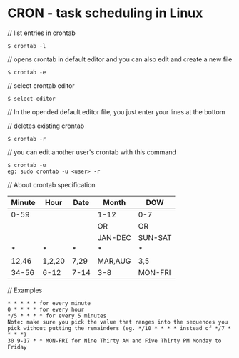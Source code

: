 # **CRON - task scheduling in Linux**

// list entries in crontab

    $ crontab -l

// opens crontab in default editor and you can also edit and create a new file

    $ crontab -e

// select crontab editor

    $ select-editor

// In the opended default editor file, you just enter your lines at the bottom

// deletes existing crontab

    $ crontab -r

// you can edit another user's crontab with this command 

    $ crontab -u
    eg: sudo crontab -u <user> -r

// About crontab specification

|Minute   |Hour     |Date     |Month    |DOW      |
|---------|---------|---------|---------|---------|
|0-59     |         |         |  1-12   |0-7      |
|         |         |         |   OR    |   OR      |
|         |         |         | JAN-DEC |     SUN-SAT    |
|*        |*        |*        |*        |    *     |
|   12,46      |  1,2,20       |  7,29       |    MAR,AUG     |     3,5    |
|34-56|6-12|7-14|3-8|MON-FRI|

// Examples

    * * * * * for every minute
    0 * * * * for every hour
    */5 * * * * for every 5 minutes
    Note: make sure you pick the value that ranges into the sequences you pick without putting the remainders (eg. */10 * * * * instead of */7 * * * *)
    30 9-17 * * MON-FRI for Nine Thirty AM and Five Thirty PM Monday to Friday
    